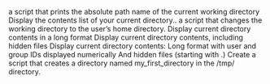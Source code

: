 a script that prints the absolute path name of the current working directory
Display the contents list of your current directory..
a script that changes the working directory to the user’s home directory.
Display current directory contents in a long format
Display current directory contents, including hidden files
Display current directory contents:
Long format
with user and group IDs displayed numerically
And hidden files (starting with .)
Create a script that creates a directory named my_first_directory in the /tmp/ directory.
